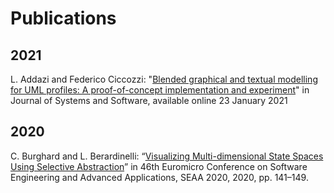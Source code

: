 ---
---

# Publications

## 2021

L. Addazi and Federico Ciccozzi: "[Blended graphical and textual modelling for UML profiles: A proof-of-concept implementation and experiment](https://doi.org/10.1016/j.jss.2021.110912)" in Journal of Systems and Software, available online 23 January 2021

## 2020

C. Burghard and L. Berardinelli: “[Visualizing Multi-dimensional State Spaces Using Selective Abstraction](https://ieeexplore.ieee.org/document/9226336 )” 
in 46th Euromicro Conference on Software Engineering and Advanced Applications, SEAA 2020, 2020, pp. 141–149.